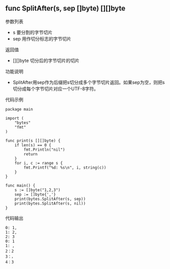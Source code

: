 ## func SplitAfter(s, sep []byte) [][]byte

参数列表

- s 要分割的字节切片
- sep 用作切分标志的字节切片

返回值

- [][]byte 切分后的字节切片的切片

功能说明

- SplitAfter用sep作为后缀把s切分成多个字节切片返回。如果sep为空，则把s切分成每个字节切片对应一个UTF-8字符。

代码示例

	package main

	import (
		"bytes"
		"fmt"
	)

	func print(s [][]byte) {
		if len(s) == 0 {
			fmt.Println("nil")
			return
		}
		for i, c := range s {
			fmt.Printf("%d: %s\n", i, string(c))
		}
	}

	func main() {
		s := []byte("1,2,3")
		sep := []byte{','}
		print(bytes.SplitAfter(s, sep))
		print(bytes.SplitAfter(s, nil))
	}

代码输出

	0: 1,
	1: 2,
	2: 3
	0: 1
	1: ,
	2：2
	3：，
	4：3
